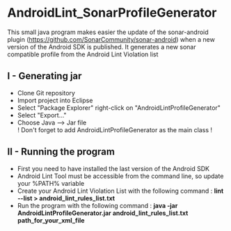 AndroidLint_SonarProfileGenerator
=================================

This small java program makes easier the update of the sonar-android plugin (https://github.com/SonarCommunity/sonar-android) when a new version of the Android SDK is published.
It generates a new sonar compatible profile from the Android Lint Violation list


<h2>I - Generating jar</h2>

- Clone Git repository<br />
- Import project into Eclipse
- Select "Package Explorer" right-click on "AndroidLintProfileGenerator"<br />
- Select "Export..."<br />
- Choose Java --> Jar file<br />
 ! Don't forget to add AndroidLintProfileGenerator as the main class !

<h2>II - Running the program</h2>

- First you need to have installed the last version of the Android SDK
- Android Lint Tool must be accessible from the command line, so update your %PATH% variable
- Create your Android Lint Violation List with the following command : <b>lint --list > android_lint_rules_list.txt</b>
- Run the program with the following command : <b>java -jar AndroidLintProfileGenerator.jar android_lint_rules_list.txt path_for_your_xml_file</b>